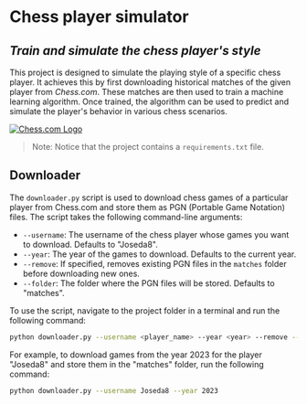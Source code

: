 # Chess player simulator

## _Train and simulate the chess player's style_

This project is designed to simulate the playing style of a specific chess player. It achieves this by first downloading historical matches of the given player from _Chess.com_. These matches are then used to train a machine learning algorithm. Once trained, the algorithm can be used to predict and simulate the player's behavior in various chess scenarios.

[![Chess.com Logo](https://avatars.githubusercontent.com/u/577023?s=280&v=4)](https://www.chess.com/)

> Note: Notice that the project contains a `requirements.txt` file.

## Downloader

The `downloader.py` script is used to download chess games of a particular player from Chess.com and store them as PGN (Portable Game Notation) files. The script takes the following command-line arguments:

- `--username`: The username of the chess player whose games you want to download. Defaults to "Joseda8".
- `--year`: The year of the games to download. Defaults to the current year.
- `--remove`: If specified, removes existing PGN files in the `matches` folder before downloading new ones.
- `--folder`: The folder where the PGN files will be stored. Defaults to "matches".

To use the script, navigate to the project folder in a terminal and run the following command:

```sh
python downloader.py --username <player_name> --year <year> --remove --folder <folder_name>
```

For example, to download games from the year 2023 for the player "Joseda8" and store them in the "matches" folder, run the following command:

```sh
python downloader.py --username Joseda8 --year 2023
```

